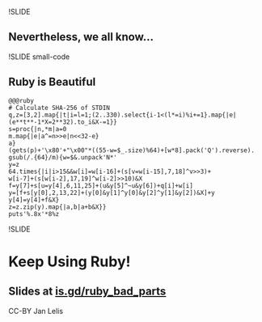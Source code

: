 !SLIDE

## Nevertheless, we all know...

!SLIDE small-code

## Ruby is Beautiful

    @@@ruby
    # Calculate SHA-256 of STDIN
    q,z=[3,2].map{|t|i=l=1;(2..330).select{i-1<(l*=i)%i+=1}.map{|e|
    (e**t**-1*X=2**32).to_i&X-=1}}
    s=proc{|n,*m|a=0
    m.map{|e|a^=n>>e|n<<32-e}
    a}
    (gets(p)+'\x80'+"\x00"*((55-w=$_.size)%64)+[w*8].pack('Q').reverse).
    gsub(/.{64}/m){w=$&.unpack'N*'
    y=z
    64.times{|i|i>15&&w[i]=w[i-16]+(s[v=w[i-15],7,18]^v>>3)+
    w[i-7]+(s[w[i-2],17,19]^w[i-2]>>10)&X
    f=y[7]+s[u=y[4],6,11,25]+(u&y[5]^~u&y[6])+q[i]+w[i]
    y=[f+s[y[0],2,13,22]+(y[0]&y[1]^y[0]&y[2]^y[1]&y[2])&X]+y
    y[4]=y[4]+f&X}
    z=z.zip(y).map{|a,b|a+b&X}}
    puts'%.8x'*8%z

!SLIDE

# Keep Using Ruby!
## Slides at <a href="http://is.gd/ruby_bad_parts">is.gd/ruby\_bad\_parts</a>

CC-BY Jan Lelis
